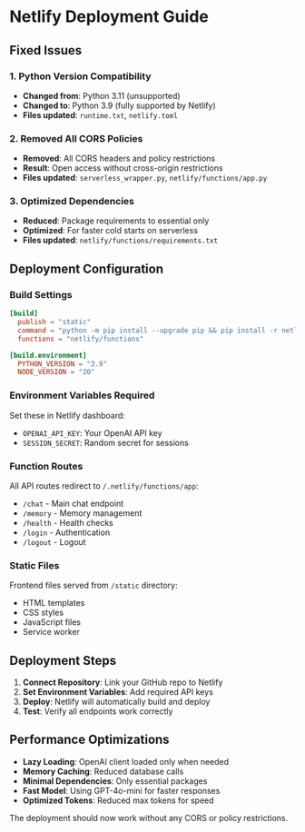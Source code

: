 
# Netlify Deployment Guide

## Fixed Issues

### 1. Python Version Compatibility
- **Changed from**: Python 3.11 (unsupported)
- **Changed to**: Python 3.9 (fully supported by Netlify)
- **Files updated**: `runtime.txt`, `netlify.toml`

### 2. Removed All CORS Policies
- **Removed**: All CORS headers and policy restrictions
- **Result**: Open access without cross-origin restrictions
- **Files updated**: `serverless_wrapper.py`, `netlify/functions/app.py`

### 3. Optimized Dependencies
- **Reduced**: Package requirements to essential only
- **Optimized**: For faster cold starts on serverless
- **Files updated**: `netlify/functions/requirements.txt`

## Deployment Configuration

### Build Settings
```toml
[build]
  publish = "static"
  command = "python -m pip install --upgrade pip && pip install -r netlify/functions/requirements.txt"
  functions = "netlify/functions"

[build.environment]
  PYTHON_VERSION = "3.9"
  NODE_VERSION = "20"
```

### Environment Variables Required
Set these in Netlify dashboard:
- `OPENAI_API_KEY`: Your OpenAI API key
- `SESSION_SECRET`: Random secret for sessions

### Function Routes
All API routes redirect to `/.netlify/functions/app`:
- `/chat` - Main chat endpoint
- `/memory` - Memory management
- `/health` - Health checks
- `/login` - Authentication
- `/logout` - Logout

### Static Files
Frontend files served from `/static` directory:
- HTML templates
- CSS styles
- JavaScript files
- Service worker

## Deployment Steps

1. **Connect Repository**: Link your GitHub repo to Netlify
2. **Set Environment Variables**: Add required API keys
3. **Deploy**: Netlify will automatically build and deploy
4. **Test**: Verify all endpoints work correctly

## Performance Optimizations

- **Lazy Loading**: OpenAI client loaded only when needed
- **Memory Caching**: Reduced database calls
- **Minimal Dependencies**: Only essential packages
- **Fast Model**: Using GPT-4o-mini for faster responses
- **Optimized Tokens**: Reduced max tokens for speed

The deployment should now work without any CORS or policy restrictions.
